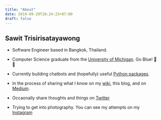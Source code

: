 ```yaml
---
title: "About"
date: 2019-09-20T18:24:23+07:00
draft: false
---
```


## Sawit Trisirisatayawong

- Software Engineer based in Bangkok, Thailand.

- Computer Science graduate from the [University of Michigan](https://www.umich.edu). Go Blue! 💙💛 

- Currently building chatbots and (hopefully) useful [Python packages](https://github.com/tansawit/cardvalidate).

- In the process of sharing what I know on my [wiki](https://wiki.tansawit.me), this blog, and on [Medium](https://www.medium.com/@tansawit).

- Occaonally share thoughts and things on [Twitter](https://twitter.com/tansawit)

- Trying to get into photography. You can see my attempts on my [Instagram](https://www.instagram.com/tansawit)
